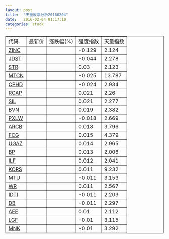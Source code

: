 ```yaml
---
layout: post
title:  "天量股票分析20160204"
date:   2016-02-04 01:17:10
categories: stock
---
```

<script type="text/javascript">
var stockList = []
stockList.push('gb_zinc');
stockList.push('gb_jdst');
stockList.push('gb_str');
stockList.push('gb_mtcn');
stockList.push('gb_cphd');
stockList.push('gb_rcap');
stockList.push('gb_sil');
stockList.push('gb_bvn');
stockList.push('gb_pxlw');
stockList.push('gb_arcb');
stockList.push('gb_fcg');
stockList.push('gb_ugaz');
stockList.push('gb_bp');
stockList.push('gb_ilf');
stockList.push('gb_kors');
stockList.push('gb_mtu');
stockList.push('gb_wr');
stockList.push('gb_idti');
stockList.push('gb_db');
stockList.push('gb_aee');
stockList.push('gb_lgf');
stockList.push('gb_mnk');
</script>

<table border="1">
 <tr>
  <td>代码</td>
  <td>最新价</td>
  <td>涨跌幅(%)</td>
 <td>强度指数</td>
 <td>天量指数</td>
</tr>
  <tr id="zinc"><td><a href="http://stock.finance.sina.com.cn/usstock/quotes/ZINC.html" target="_blank">ZINC</a></td><td></td><td></td><td>-0.129</td><td>2.124</td></tr>
  <tr id="jdst"><td><a href="http://stock.finance.sina.com.cn/usstock/quotes/JDST.html" target="_blank">JDST</a></td><td></td><td></td><td>-0.044</td><td>2.278</td></tr>
  <tr id="str"><td><a href="http://stock.finance.sina.com.cn/usstock/quotes/STR.html" target="_blank">STR</a></td><td></td><td></td><td>0.03</td><td>2.123</td></tr>
  <tr id="mtcn"><td><a href="http://stock.finance.sina.com.cn/usstock/quotes/MTCN.html" target="_blank">MTCN</a></td><td></td><td></td><td>-0.025</td><td>13.787</td></tr>
  <tr id="cphd"><td><a href="http://stock.finance.sina.com.cn/usstock/quotes/CPHD.html" target="_blank">CPHD</a></td><td></td><td></td><td>-0.024</td><td>2.934</td></tr>
  <tr id="rcap"><td><a href="http://stock.finance.sina.com.cn/usstock/quotes/RCAP.html" target="_blank">RCAP</a></td><td></td><td></td><td>0.021</td><td>2.26</td></tr>
  <tr id="sil"><td><a href="http://stock.finance.sina.com.cn/usstock/quotes/SIL.html" target="_blank">SIL</a></td><td></td><td></td><td>0.021</td><td>2.277</td></tr>
  <tr id="bvn"><td><a href="http://stock.finance.sina.com.cn/usstock/quotes/BVN.html" target="_blank">BVN</a></td><td></td><td></td><td>0.019</td><td>2.382</td></tr>
  <tr id="pxlw"><td><a href="http://stock.finance.sina.com.cn/usstock/quotes/PXLW.html" target="_blank">PXLW</a></td><td></td><td></td><td>-0.018</td><td>2.669</td></tr>
  <tr id="arcb"><td><a href="http://stock.finance.sina.com.cn/usstock/quotes/ARCB.html" target="_blank">ARCB</a></td><td></td><td></td><td>0.018</td><td>3.796</td></tr>
  <tr id="fcg"><td><a href="http://stock.finance.sina.com.cn/usstock/quotes/FCG.html" target="_blank">FCG</a></td><td></td><td></td><td>0.015</td><td>4.379</td></tr>
  <tr id="ugaz"><td><a href="http://stock.finance.sina.com.cn/usstock/quotes/UGAZ.html" target="_blank">UGAZ</a></td><td></td><td></td><td>0.014</td><td>2.965</td></tr>
  <tr id="bp"><td><a href="http://stock.finance.sina.com.cn/usstock/quotes/BP.html" target="_blank">BP</a></td><td></td><td></td><td>0.013</td><td>2.006</td></tr>
  <tr id="ilf"><td><a href="http://stock.finance.sina.com.cn/usstock/quotes/ILF.html" target="_blank">ILF</a></td><td></td><td></td><td>0.012</td><td>2.041</td></tr>
  <tr id="kors"><td><a href="http://stock.finance.sina.com.cn/usstock/quotes/KORS.html" target="_blank">KORS</a></td><td></td><td></td><td>0.011</td><td>9.232</td></tr>
  <tr id="mtu"><td><a href="http://stock.finance.sina.com.cn/usstock/quotes/MTU.html" target="_blank">MTU</a></td><td></td><td></td><td>-0.011</td><td>3.153</td></tr>
  <tr id="wr"><td><a href="http://stock.finance.sina.com.cn/usstock/quotes/WR.html" target="_blank">WR</a></td><td></td><td></td><td>0.011</td><td>2.567</td></tr>
  <tr id="idti"><td><a href="http://stock.finance.sina.com.cn/usstock/quotes/IDTI.html" target="_blank">IDTI</a></td><td></td><td></td><td>-0.011</td><td>2.203</td></tr>
  <tr id="db"><td><a href="http://stock.finance.sina.com.cn/usstock/quotes/DB.html" target="_blank">DB</a></td><td></td><td></td><td>-0.011</td><td>2.297</td></tr>
  <tr id="aee"><td><a href="http://stock.finance.sina.com.cn/usstock/quotes/AEE.html" target="_blank">AEE</a></td><td></td><td></td><td>0.01</td><td>2.112</td></tr>
  <tr id="lgf"><td><a href="http://stock.finance.sina.com.cn/usstock/quotes/LGF.html" target="_blank">LGF</a></td><td></td><td></td><td>-0.01</td><td>3.115</td></tr>
  <tr id="mnk"><td><a href="http://stock.finance.sina.com.cn/usstock/quotes/MNK.html" target="_blank">MNK</a></td><td></td><td></td><td>-0.01</td><td>3.292</td></tr>
</table>
